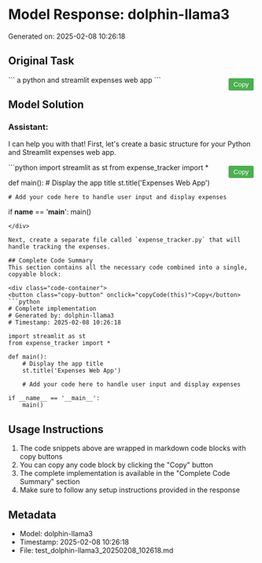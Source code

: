 # Model Response: dolphin-llama3
Generated on: 2025-02-08 10:26:18


<style>
.copy-button {
    position: absolute;
    top: 5px;
    right: 5px;
    padding: 5px 10px;
    background-color: #4CAF50;
    color: white;
    border: none;
    border-radius: 3px;
    cursor: pointer;
    z-index: 1;
}
.code-container {
    position: relative;
    margin: 10px 0;
}
.copy-button:hover {
    background-color: #45a049;
}
.copy-button:active {
    background-color: #3d8b40;
}
</style>

<script>
function copyCode(buttonElement) {
    const codeBlock = buttonElement.parentElement.querySelector('code');
    const range = document.createRange();
    range.selectNode(codeBlock);
    window.getSelection().removeAllRanges();
    window.getSelection().addRange(range);
    try {
        document.execCommand('copy');
        buttonElement.textContent = 'Copied!';
        setTimeout(() => {
            buttonElement.textContent = 'Copy';
        }, 2000);
    } catch(e) {
        console.error('Failed to copy text:', e);
        buttonElement.textContent = 'Failed to copy';
    }
    window.getSelection().removeAllRanges();
}
</script>


## Original Task
<div class="code-container">
<button class="copy-button" onclick="copyCode(this)">Copy</button>
```
a python and streamlit expenses web app
```
</div>

## Model Solution
### Assistant:
I can help you with that! First, let's create a basic structure for your Python and Streamlit expenses web app.

<div class="code-container">
<button class="copy-button" onclick="copyCode(this)">Copy</button>
```python
import streamlit as st
from expense_tracker import *

def main():
    # Display the app title
    st.title('Expenses Web App')

    # Add your code here to handle user input and display expenses

if __name__ == '__main__':
    main()
```
</div>

Next, create a separate file called `expense_tracker.py` that will handle tracking the expenses.

## Complete Code Summary
This section contains all the necessary code combined into a single, copyable block:

<div class="code-container">
<button class="copy-button" onclick="copyCode(this)">Copy</button>
```python
# Complete implementation
# Generated by: dolphin-llama3
# Timestamp: 2025-02-08 10:26:18

import streamlit as st
from expense_tracker import *

def main():
    # Display the app title
    st.title('Expenses Web App')

    # Add your code here to handle user input and display expenses

if __name__ == '__main__':
    main()

```
</div>

## Usage Instructions
1. The code snippets above are wrapped in markdown code blocks with copy buttons
2. You can copy any code block by clicking the "Copy" button
3. The complete implementation is available in the "Complete Code Summary" section
4. Make sure to follow any setup instructions provided in the response

## Metadata
- Model: dolphin-llama3
- Timestamp: 2025-02-08 10:26:18
- File: test_dolphin-llama3_20250208_102618.md
